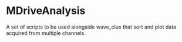 # MDriveAnalysis
A set of scripts to be used alongside wave_clus that sort and plot data acquired from multiple channels.
